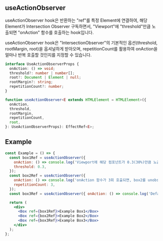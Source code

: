 ## useActionObserver

useActionObserver hook은 반환하는 "ref"를 특정 Element에 연결하여, 해당 Element가 Intersection Observer 구독하면서, "Viewport"에 "threshold"만큼 노출되면 "onAction" 함수를 호출하는 hook입니다.

useActionObserver hook은 "IntersectionObserver"의 기본적인 옵션(threshold, rootMargin, root)을 옵셔널하게 받아오며, repetitionCount를 활용하여 onAction을 얼마나 반복 호출할 것인지를 지정할 수 있습니다.

```ts
interface UseActionObserverProps {
  onAction: () => void;
  threshold?: number | number[];
  root?: Document | Element | null;
  rootMargin?: string;
  repetitionCount?: number;
}

function useActionObserver<E extends HTMLElement = HTMLElement>({
  onAction,
  threshold,
  rootMargin,
  repetitionCount,
  root,
}: UseActionObserverProps): EffectRef<E>;
```

## Example

```jsx
const Example = () => {
  const box1Ref = useActionObserver({
    onAction: () => console.log('Viewport에 해당 컴포넌트가 0.3(30%)만큼 노출되면 onAction 함수가 실행되요.'),
    threshold: 0.3,
  });
  const box2Ref = useActionObserver({
    onAction: () => console.log('onAction 함수가 3회 호출되면, box2를 unobserve해요.'),
    repetitionCount: 3,
  });
  const box3Ref = useActionObserver({ onAction: () => console.log('Default Example') });

  return (
    <div>
      <Box ref={box1Ref}>Example Box1</Box>
      <Box ref={box2Ref}>Example Box2</Box>
      <Box ref={box3Ref}>Example Box3</Box>
    </div>
  );
};
```

